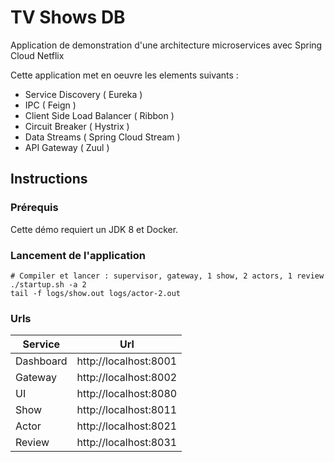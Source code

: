 # TV Shows DB

Application de demonstration d'une architecture microservices avec Spring Cloud Netflix

Cette application met en oeuvre les elements suivants :

- Service Discovery ( Eureka )
- IPC ( Feign )
- Client Side Load Balancer ( Ribbon )
- Circuit Breaker ( Hystrix )
- Data Streams ( Spring Cloud Stream )
- API Gateway ( Zuul )

## Instructions

### Prérequis

Cette démo requiert un JDK 8 et Docker.

### Lancement de l'application
```
# Compiler et lancer : supervisor, gateway, 1 show, 2 actors, 1 review
./startup.sh -a 2
tail -f logs/show.out logs/actor-2.out
```

### Urls

| Service     | Url                                 |
| ----------- | --------                            |
| Dashboard   | http://localhost:8001               |
| Gateway     | http://localhost:8002               |
| UI          | http://localhost:8080               |
| Show        | http://localhost:8011               |
| Actor       | http://localhost:8021               |
| Review      | http://localhost:8031               |
